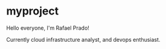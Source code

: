 # myproject

Hello everyone, I'm Rafael Prado!

Currently cloud infrastructure analyst, and devops enthusiast.
